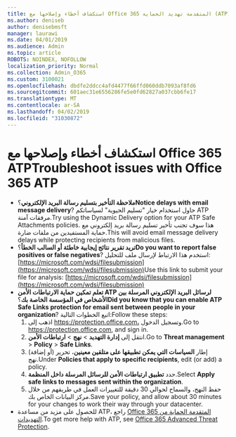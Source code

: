 ```yaml
---
title: استكشاف أخطاء وإصلاحها مع Office 365 المتقدمة تهديد الحماية (ATP)
ms.author: deniseb
author: denisebmsft
manager: laurawi
ms.date: 04/01/2019
ms.audience: Admin
ms.topic: article
ROBOTS: NOINDEX, NOFOLLOW
localization_priority: Normal
ms.collection: Admin_O365
ms.custom: 3100021
ms.openlocfilehash: dbdfe2ddcc4afd4477f66ffd060ddb7093af8fd6
ms.sourcegitcommit: 601aec31e6556286fe5e0fd62827a037cbb6fe17
ms.translationtype: MT
ms.contentlocale: ar-SA
ms.lasthandoff: 04/02/2019
ms.locfileid: "31030872"
---
```

# <a name="troubleshoot-issues-with-office-365-atp"></a><span data-ttu-id="23073-102">استكشاف أخطاء وإصلاحها مع Office 365 ATP</span><span class="sxs-lookup"><span data-stu-id="23073-102">Troubleshoot issues with Office 365 ATP</span></span>

- <span data-ttu-id="23073-103">**ملاحظة التأخير بتسليم رسالة البريد الإلكتروني**؟</span><span class="sxs-lookup"><span data-stu-id="23073-103">**Notice delays with email message delivery**?</span></span> <span data-ttu-id="23073-104">حاول استخدام خيار "تسليم الحيوية" لسياساتكم ATP مرفقات آمنة.</span><span class="sxs-lookup"><span data-stu-id="23073-104">Try using the Dynamic Delivery option for your ATP Safe Attachments policies.</span></span> <span data-ttu-id="23073-105">هذا سوف تجنب تأخير تسليم رسالة بريد إلكتروني مع حماية المستفيدين من ملفات ضارة.</span><span class="sxs-lookup"><span data-stu-id="23073-105">This will avoid email message delivery delays while protecting recipients from malicious files.</span></span>
- <span data-ttu-id="23073-106">**تريد تقرير نتائج إيجابية خاطئة أو السالب الخطأ**؟</span><span class="sxs-lookup"><span data-stu-id="23073-106">**Do you want to report false positives or false negatives**?</span></span> <span data-ttu-id="23073-107">استخدم هذا الارتباط لإرسال ملف للتحليل:[https://microsoft.com/wdsi/filesubmission](https://microsoft.com/wdsi/filesubmission)</span><span class="sxs-lookup"><span data-stu-id="23073-107">Use this link to submit your file for analysis: [https://microsoft.com/wdsi/filesubmission](https://microsoft.com/wdsi/filesubmission)</span></span>
- <span data-ttu-id="23073-108">**تعلم تمكين حماية الارتباطات الأمن ATP لرسائل البريد الإلكتروني المرسلة بين الأشخاص في المؤسسة الخاصة بك**؟</span><span class="sxs-lookup"><span data-stu-id="23073-108">**Did you know that you can enable ATP Safe Links protection for email sent between people in your organization**?</span></span> <span data-ttu-id="23073-109">اتبع الخطوات التالية:</span><span class="sxs-lookup"><span data-stu-id="23073-109">Follow these steps:</span></span>
    1. <span data-ttu-id="23073-110">اذهب إلى https://protection.office.com، وتسجيل الدخول.</span><span class="sxs-lookup"><span data-stu-id="23073-110">Go to https://protection.office.com, and sign in.</span></span>
    2. <span data-ttu-id="23073-111">انتقل إلى **إدارة التهديد** > **نهج** > **ارتباطات الأمن**.</span><span class="sxs-lookup"><span data-stu-id="23073-111">Go to **Threat management** > **Policy** > **Safe Links**.</span></span>
    3. <span data-ttu-id="23073-112">إطار **السياسات التي يمكن تطبيقها على متلقين معينين**، تحرير (أو إضافة) نهج.</span><span class="sxs-lookup"><span data-stu-id="23073-112">Under **Policies that apply to specific recipients**, edit (or add) a policy.</span></span>
    4. <span data-ttu-id="23073-113">حدد **تطبيق ارتباطات الأمن للرسائل المرسلة داخل المنظمة**.</span><span class="sxs-lookup"><span data-stu-id="23073-113">Select **Apply safe links to messages sent within the organization**.</span></span>
    5. <span data-ttu-id="23073-114">حفظ النهج، والسماح لحوالي 30 دقيقة للتغييرات العمل في طريقهم من خلال مركز البيانات الخاص بك.</span><span class="sxs-lookup"><span data-stu-id="23073-114">Save your policy, and allow about 30 minutes for your changes to work their way through your datacenter.</span></span>
- <span data-ttu-id="23073-115">للحصول على مزيد من مساعدة ATP، راجع [Office 365 المتقدمة الحماية من التهديدات](https://docs.microsoft.com/office365/securitycompliance/office-365-atp).</span><span class="sxs-lookup"><span data-stu-id="23073-115">To get more help with ATP, see [Office 365 Advanced Threat Protection](https://docs.microsoft.com/office365/securitycompliance/office-365-atp).</span></span>
